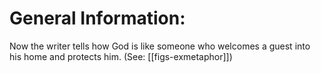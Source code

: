 # General Information:

Now the writer tells how God is like someone who welcomes a guest into his home and protects him. (See: [[figs-exmetaphor]])